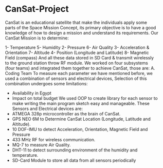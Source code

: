 # CanSat-Project
CanSat is an educational satellite that make the individuals apply some parts of the Space Mission Concept, its primary objective is to have a good knowledge of how to design a mission and understand its requirements. 
Our CanSat Mission is to determine:

1- Temperature 5- Humidity
2- Pressure 6- Air Quality
3- Acceleration & Orientation 7- Altitude
4- Position (Longitude and Latitude) 8- Magnetic Field (compass)
And all these data stored in SD Card & transmit wirelessly to the ground station throw RF module.
We worked on four subsystems (four teams) and integrated them together to achieve CanSat,
those are:
A. Coding Team
To measure each parameter we have mentioned before, we used a combination of sensors and
electrical devices, Selection of this combination undergoes some limitations:
- Availability in Egypt
- Impact on total budget
We used OOP to create library for each sensor to make writing the main program sketch easy and
manageable.
These Sensors and Electrical devices are:
- ATMEGA 328p microcontroller as the brain of CanSat.
- GPS NEO 6M to Determine CanSat Location (Longitude, Latitude and Altitude).
- 10 DOF-IMU to detect Acceleration, Orientation, Magnetic Field and Pressure
- 433 MHz RF for wireless communication.
- MQ-7 to measure Air Quality.
- DHT-11 to detect surrounding environment of the humidity and temperature.
- SD-Card Module to store all data from all sensors periodically
